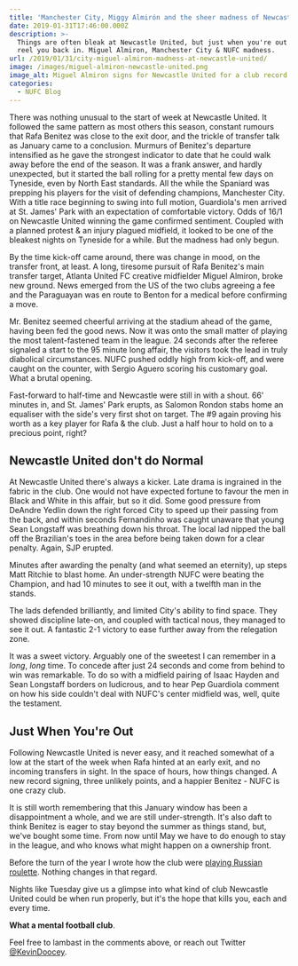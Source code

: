 ```yaml
---
title: 'Manchester City, Miggy Almirón and the sheer madness of Newcastle United'
date: 2019-01-31T17:46:00.000Z
description: >-
  Things are often bleak at Newcastle United, but just when you're out - they
  reel you back in. Miguel Almiron, Manchester City & NUFC madness.
url: /2019/01/31/city-miguel-almiron-madness-at-newcastle-united/
image: /images/miguel-almiron-newcastle-united.png
image_alt: Miguel Almiron signs for Newcastle United for a club record fee.
categories:
  - NUFC Blog
---
```

There was nothing unusual to the start of week at Newcastle United. It followed the same pattern as most others this season, constant rumours that Rafa Benitez was close to the exit door, and the trickle of transfer talk as January came to a conclusion. Murmurs of Benitez's departure intensified as he gave the strongest indicator to date that he could walk away before the end of the season. It was a frank answer, and hardly unexpected, but it started the ball rolling for a pretty mental few days on Tyneside, even by North East standards. All the while the Spaniard was prepping his players for the visit of defending champions, Manchester City. With a title race beginning to swing into full motion, Guardiola's men arrived at St. James' Park with an expectation of comfortable victory. Odds of 16/1 on Newcastle United winning the game confirmed sentiment. Coupled with a planned protest & an injury plagued midfield, it looked to be one of the bleakest nights on Tyneside for a while. But the madness had only begun.

By the time kick-off came around, there was change in mood, on the transfer front, at least. A long, tiresome pursuit of Rafa Benitez's main transfer target, Atlanta United FC creative midfielder Miguel Almiron, broke new ground. News emerged from the US of the two clubs agreeing a fee and the Paraguayan was en route to Benton for a medical before confirming a move.

Mr. Benitez seemed cheerful arriving at the stadium ahead of the game, having been fed the good news. Now it was onto the small matter of playing the most talent-fastened team in the league. 
24 seconds after the referee signaled a start to the 95 minute long affair, the visitors took the lead in truly diabolical circumstances. NUFC pushed oddly high from kick-off, and were caught on the counter, with Sergio Aguero scoring his customary goal. What a brutal opening.

Fast-forward to half-time and Newcastle were still in with a shout. 66' minutes in, and St. James' Park erupts, as Salomon Rondon stabs home an equaliser with the side's very first shot on target. The #9 again proving his worth as a key player for Rafa & the club. Just a half hour to hold on to a precious point, right?

## Newcastle United don't do Normal

At Newcastle United there's always a kicker. Late drama is ingrained in the fabric in the club. One would not have expected fortune to favour the men in Black and White in this affair, but so it did. 
Some good pressure from DeAndre Yedlin down the right forced City to speed up their passing from the back, and within seconds Fernandinho was caught unaware that young Sean Longstaff was breathing down his throat. The local lad nipped the ball off the Brazilian's toes in the area before being taken down for a clear penalty. Again, SJP erupted.

Minutes after awarding the penalty (and what seemed an eternity), up steps Matt Ritchie to blast home. An under-strength NUFC were beating the Champion, and had 10 minutes to see it out, with a twelfth man in the stands. 

The lads defended brilliantly, and limited City's ability to find space. They showed discipline late-on, and coupled with tactical nous, they managed to see it out. A fantastic 2-1 victory to ease further away from the relegation zone. 

It was a sweet victory. Arguably one of the sweetest I can remember in a _long_, _long_ time.
To concede after just 24 seconds and come from behind to win was remarkable. To do so with a midfield pairing of Isaac Hayden and Sean Longstaff borders on ludicrous, and to hear Pep Guardiola comment on how his side couldn't deal with NUFC's center midfield was, well, quite the testament.

## Just When You're Out

Following Newcastle United is never easy, and it reached somewhat of a low at the start of the week when Rafa hinted at an early exit, and no incoming transfers in sight. In the space of hours, how things changed. A new record signing, three unlikely points, and a happier Benitez - NUFC is one crazy club.

It is still worth remembering that this January window has been a disappointment a whole, and we are still under-strength. It's also daft to think Benitez is eager to stay beyond the summer as things stand, but, we've bought some time. From now until May we have to do enough to stay in the league, and who knows what might happen on a ownership front. 

Before the turn of the year I wrote how the club were [playing Russian roulette](https://www.tynetime.com/2018/12/hopes-on-rondon-newcastle-united-gambling-again/). Nothing changes in that regard. 

Nights like Tuesday give us a glimpse into what kind of club Newcastle United could be when run properly, but it's the hope that kills you, each and every time. 

**What a mental football club**.

Feel free to lambast in the comments above, or reach out Twitter [@KevinDoocey](https://twitter.com/kevindoocey).
